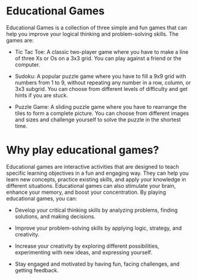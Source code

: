 # Educational Games

Educational Games is a collection of three simple and fun games that can help you improve your logical thinking and problem-solving skills. The games are:

* Tic Tac Toe: A classic two-player game where you have to make a line of three Xs or Os on a 3x3 grid. You can play against a friend or the computer.

* Sudoku: A popular puzzle game where you have to fill a 9x9 grid with numbers from 1 to 9, without repeating any number in a row, column, or 3x3 subgrid. You can choose from different levels of difficulty and get hints if you are stuck.

* Puzzle Game: A sliding puzzle game where you have to rearrange the tiles to form a complete picture. You can choose from different images and sizes and challenge yourself to solve the puzzle in the shortest time.

# Why play educational games? 

Educational games are interactive activities that are designed to teach specific learning objectives in a fun and engaging way. They can help you learn new concepts, practice existing skills, and apply your knowledge in different situations. Educational games can also stimulate your brain, enhance your memory, and boost your concentration. By playing educational games, you can:

* Develop your critical thinking skills by analyzing problems, finding solutions, and making decisions.

* Improve your problem-solving skills by applying logic, strategy, and creativity.

* Increase your creativity by exploring different possibilities, experimenting with new ideas, and expressing yourself.

* Stay engaged and motivated by having fun, facing challenges, and getting feedback.
